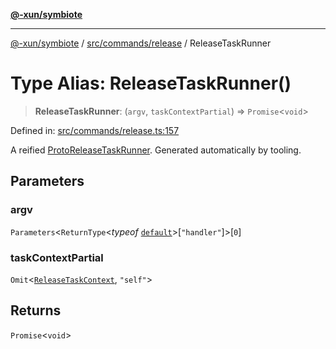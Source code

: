 [**@-xun/symbiote**](../../../../README.md)

***

[@-xun/symbiote](../../../../README.md) / [src/commands/release](../README.md) / ReleaseTaskRunner

# Type Alias: ReleaseTaskRunner()

> **ReleaseTaskRunner**: (`argv`, `taskContextPartial`) => `Promise`\<`void`\>

Defined in: [src/commands/release.ts:157](https://github.com/Xunnamius/symbiote/blob/2816aa5c7580c21865c6837f71b54d0f60e224da/src/commands/release.ts#L157)

A reified [ProtoReleaseTaskRunner](ProtoReleaseTaskRunner.md). Generated automatically by tooling.

## Parameters

### argv

`Parameters`\<`ReturnType`\<*typeof* [`default`](../functions/default.md)\>\[`"handler"`\]\>\[`0`\]

### taskContextPartial

`Omit`\<[`ReleaseTaskContext`](ReleaseTaskContext.md), `"self"`\>

## Returns

`Promise`\<`void`\>
